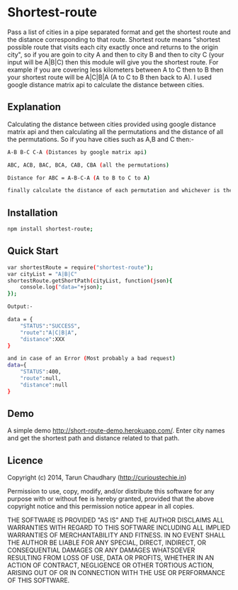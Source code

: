 Shortest-route
==============

Pass a list of cities in a pipe separated format and get the shortest route and the distance corresponding to that route. Shortest route means "shortest possible route that visits each city exactly once and returns to the origin city", so if you are goin to city A and then to city B and then to city C (your input will be A|B|C) then this module will give you the shortest route. For example if you are covering less kilometers between A to C then to B then your shortest route will be A|C|B|A (A to C to B then back to A). I used google distance matrix api to calculate the distance between cities.

Explanation
-----------
Calculating the distance between cities provided using google distance matrix api and then calculating all the permutations and the distance of all the permutations. So if you have cities such as A,B and C then:-
```sh
A-B B-C C-A (Distances by google matrix api)

ABC, ACB, BAC, BCA, CAB, CBA (all the permutations)

Distance for ABC = A-B-C-A (A to B to C to A)

finally calculate the distance of each permutation and whichever is the shortest one will be your shortest route.
```

Installation
------------

```sh
npm install shortest-route;
```

Quick Start
-----------
```sh
var shortestRoute = require("shortest-route");
var cityList = "A|B|C"
shortestRoute.getShortPath(cityList, function(json){
    console.log("data="+json);
});

Output:-

data = {
    "STATUS":"SUCCESS",
	"route":"A|C|B|A",
	"distance":XXX
}

and in case of an Error (Most probably a bad request)
data={
	"STATUS":400,
	"route":null,
	"distance":null
}
```
Demo
----
A simple demo http://short-route-demo.herokuapp.com/. Enter city names and get the shortest path and distance related to that path.

Licence
-------
Copyright (c) 2014, Tarun Chaudhary (http://curioustechie.in)


Permission to use, copy, modify, and/or distribute this software for any purpose with or without fee is hereby granted, provided that the above copyright notice and this permission notice appear in all copies.

THE SOFTWARE IS PROVIDED "AS IS" AND THE AUTHOR DISCLAIMS ALL WARRANTIES WITH REGARD TO THIS SOFTWARE INCLUDING ALL IMPLIED WARRANTIES OF MERCHANTABILITY AND FITNESS. IN NO EVENT SHALL THE AUTHOR BE LIABLE FOR ANY SPECIAL, DIRECT, INDIRECT, OR CONSEQUENTIAL DAMAGES OR ANY DAMAGES WHATSOEVER RESULTING FROM LOSS OF USE, DATA OR PROFITS, WHETHER IN AN ACTION OF CONTRACT, NEGLIGENCE OR OTHER TORTIOUS ACTION, ARISING OUT OF OR IN CONNECTION WITH THE USE OR PERFORMANCE OF THIS SOFTWARE.
